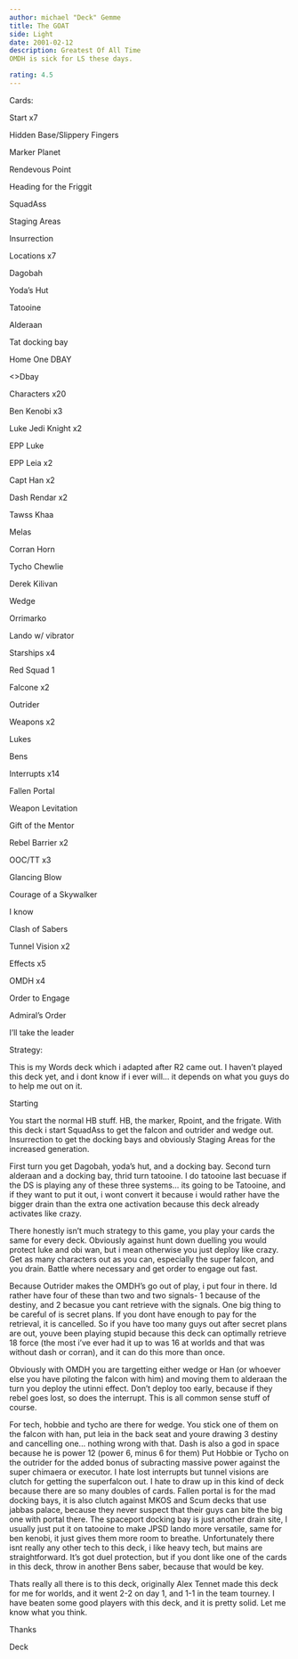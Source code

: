 ```yaml
---
author: michael "Deck" Gemme
title: The GOAT
side: Light
date: 2001-02-12
description: Greatest Of All Time
OMDH is sick for LS these days.  

rating: 4.5
---
```

Cards: 

Start x7
Hidden Base/Slippery Fingers
Marker Planet
Rendevous Point
Heading for the Friggit
SquadAss
Staging Areas
Insurrection

Locations x7
Dagobah
Yoda’s Hut
Tatooine 
Alderaan
Tat docking bay
Home One DBAY
<>Dbay

Characters x20
Ben Kenobi x3
Luke Jedi Knight x2
EPP Luke 
EPP Leia x2
Capt Han x2
Dash Rendar x2
Tawss Khaa
Melas
Corran Horn
Tycho Chewlie
Derek Kilivan
Wedge
Orrimarko
Lando w/ vibrator

Starships x4
Red Squad 1
Falcone x2
Outrider

Weapons x2
Lukes
Bens

Interrupts x14
Fallen Portal
Weapon Levitation
Gift of the Mentor
Rebel Barrier x2
OOC/TT x3
Glancing Blow
Courage of a Skywalker
I know
Clash of Sabers
Tunnel Vision x2

Effects x5
OMDH x4
Order to Engage

Admiral’s Order
I’ll take the leader 

Strategy: 

This is my Words deck which i adapted after R2 came out.  I haven’t played this deck yet, and i dont know if i ever will... it depends on what you guys do to help me out on it.  

Starting
You start the normal HB stuff. HB, the marker, Rpoint, and the frigate.  With this deck i start SquadAss to get the falcon and outrider and wedge out.  Insurrection to get the docking bays and obviously Staging Areas for the increased generation.

First turn you get Dagobah, yoda’s hut, and a docking bay.  Second turn alderaan and a docking bay, thrid turn tatooine.  I do tatooine last becuase if the DS is playing any of these three systems... its going to be Tatooine, and if they want to put it out, i wont convert it because i would rather have the bigger drain than the extra one activation because this deck already activates like crazy. 

There honestly isn’t much strategy to this game, you play your cards the same for every deck.  Obviously against hunt down duelling you would protect luke and obi wan, but i mean otherwise you just deploy like crazy.  Get as many characters out as you can, especially the super falcon, and you drain.  Battle where necessary and get order to engage out fast.  

Because Outrider makes the OMDH’s go out of play, i put four in there.  Id rather have four of these than two and two signals- 1 because of the destiny, and 2 becasue you cant retrieve with the signals.  One big thing to be careful of is secret plans.  If you dont have enough to pay for the retrieval, it is cancelled.  So if you have too many guys out after secret plans are out, youve been playing stupid because this deck can optimally retrieve 18 force (the most i’ve ever had it up to was 16 at worlds and that was without dash or corran), and it can do this more than once.  


Obviously with OMDH you are targetting either wedge or Han (or whoever else you have piloting the falcon with him) and moving them to alderaan the turn you deploy the utinni effect.  Don’t deploy too early, because if they rebel goes lost, so does the interrupt.  This is all common sense stuff of course. 

For tech, hobbie and tycho are there for wedge.  You stick one of them on the falcon with han, put leia in the back seat and youre drawing 3 destiny and cancelling one... nothing wrong with that.  Dash is also a god in space because he is power 12 (power 6, minus 6 for them) Put Hobbie or Tycho on the outrider for the added bonus of subracting massive power against the super chimaera or executor.  I hate lost interrupts but tunnel visions are clutch for getting the superfalcon out.  I hate to draw up in this kind of deck because there are so many doubles of cards.  Fallen portal is for the mad docking bays, it is also clutch against MKOS and Scum decks that use jabbas palace, because they never suspect that their guys can bite the big one with portal there.  The spaceport docking bay is just another drain site, I usually just put it on tatooine to make JPSD lando more versatile, same for ben kenobi, it just gives them more room to breathe.  Unfortunately there isnt really any other tech to this deck, i like heavy tech, but mains are straightforward.  It’s got duel protection, but if you dont like one of the cards in this deck, throw in another Bens saber, because that would be key.  

Thats really all there is to this deck, originally Alex Tennet made this deck for me for worlds, and it went 2-2 on day 1, and 1-1 in the team tourney.  I have beaten some good players with this deck, and it is pretty solid.  Let me know what you think.
Thanks
Deck

